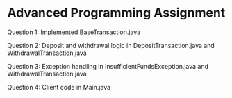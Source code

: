 # Advanced Programming Assignment
Question 1: Implemented BaseTransaction.java

Question 2: Deposit and withdrawal logic in DepositTransaction.java and WithdrawalTransaction.java

Question 3: Exception handling in InsufficientFundsException.java and WithdrawalTransaction.java

Question 4: Client code in Main.java
